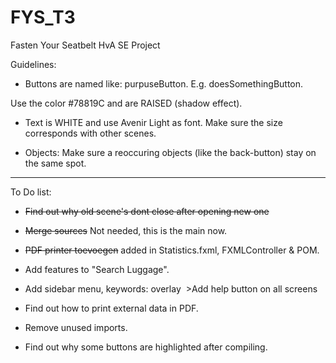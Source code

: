 # FYS_T3
Fasten Your Seatbelt HvA SE Project

Guidelines:

* Buttons are named like: purpuseButton. E.g. doesSomethingButton.

Use the color #78819C and are RAISED (shadow effect).

* Text is WHITE and use Avenir Light as font. Make sure the size corresponds with other scenes.

* Objects: Make sure a reoccuring objects (like the back-button) stay on the same spot.

---------

To Do list:

* ~~Find out why old scene's dont close after opening new one~~

* ~~Merge sources~~ Not needed, this is the main now.

* ~~PDF printer toevoegen~~ added in Statistics.fxml, FXMLController & POM.

* Add features to "Search Luggage".

* Add sidebar menu, keywords: overlay
  >Add help button on all screens

* Find out how to print external data in PDF.

* Remove unused imports.

* Find out why some buttons are highlighted after compiling.
